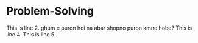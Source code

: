 # Problem-Solving
This is line 2.
ghum e puron hoi na abar shopno puron kmne hobe?
This is line 4.
This is line 5.
